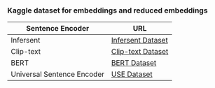 ### Kaggle dataset for embeddings and reduced embeddings

| Sentence Encoder | URL |
|------------------|-----|
| Infersent | [Infersent Dataset](https://kaggle.com/datasets/anantjain1223/infersent-coyo-1k) | 
| Clip-text | [Clip-text Dataset](https://www.kaggle.com/datasets/anantjain1223/clip-text-coyo-1k) |
| BERT | [BERT Dataset](https://www.kaggle.com/datasets/anantjain1223/sentence-transformer-coyo-1k) |
| Universal Sentence Encoder | [USE Dataset](https://www.kaggle.com/datasets/anantjain1223/use-coyo-1k) |